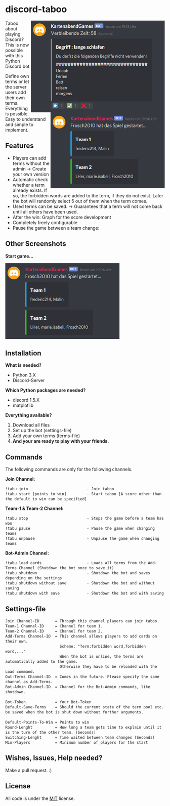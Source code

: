 # discord-taboo
<blockquote align="right">
<img src="https://github.com/Frosch2010/discord-taboo/blob/main/Screenshots/explainer_react.png" height="290" width="423" align="right">
<img src="https://github.com/Frosch2010/discord-taboo/blob/main/Screenshots/start_message.png" height="240" width="361" align="right">
</blockquote>

Taboo about playing Discord?
This is now possible with this Python Discord bot.

Define own terms or let the server users add their own terms. Everything is possible. Easy to understand and simple to implement.

## Features

* Players can add terms without the admin -> Create your own version
* Automatic check whether a term already exists. If so, the forbidden words are added to the term, if they do not exist. Later the bot will randomly select 5 out of them when the term comes.
* Used terms can be saved. -> Guarantees that a term will not come back until all others have been used.
* After the win: Graph for the score development
* Completely freely configurable
* Pause the game between a team change:

## Other Screenshots

**Start game...**

![alt text](https://github.com/Frosch2010/discord-taboo/blob/main/Screenshots/start_message.png?raw=true)

## Installation

**What is needed?**
* Python 3.X
* Discord-Server

**Which Python packages are needed?**
* discord 1.5.X
* matplotlib

**Everything available?**
1. Download all files
2. Set up the bot (settings-file)
3. Add your own terms (terms-file)
4. **And your are ready to play with your friends.**

## Commands


The following commands are only for the following channels.

**Join Channel:**
```
!tabu join                          - Join taboo
!tabu start [points to win]         - Start taboo [A score other than the default to win can be specified]
```

**Team-1 & Team-2 Channel:**
```
!tabu stop                          - Stops the game before a team has won
!tabu pause                         - Pause the game when changing teams
!tabu unpause                       - Unpause the game when changing teams
```

**Bot-Admin Channel:**
```
!tabu load cards                    - Loads all terms from the Add-Terms Channel (Shutdown the bot once to save it)
!tabu shutdown                      - Shutdown the bot and saves depending on the settings
!tabu shutdown without save         - Shutdown the bot and without saving
!tabu shutdown with save            - Shutdown the bot and with saving
```

## Settings-file

```
Join Channel-ID       = Through this channel players can join taboo.
Team-1 Channel-ID     = Channel for team 1.
Team-2 Channel-ID     = Channel for team 2.
Add-Terms Channel-ID  = This channel allows players to add cards on their own. 
                        Scheme: "Term:forbidden word,forbidden word,..."
                        When the bot is online, the terms are automatically added to the game.
                        Otherwise they have to be reloaded with the Load command.
Out-Terms Channel-ID  = Comes in the future. Please specify the same channel as Add-Terms.
Bot-Admin Channel-ID  = Channel for the Bot-Admin commands, like shutdown.

Bot-Token             = Your Bot-Token
Default-Save-Terms    = Should the current state of the term pool etc. be saved when the bot is shut down without further arguments.

Default-Points-To-Win = Points to win
Round-Lenght          = How long a team gets time to explain until it is the turn of the other team. (Seconds)
Switching-Lenght      = Time waited between team changes (Seconds)
Min-Players           = Minimum number of players for the start
```

## Wishes, Issues, Help needed?
Make a pull request. :)


## License
All code is under the [MIT](https://choosealicense.com/licenses/mit/) license.
